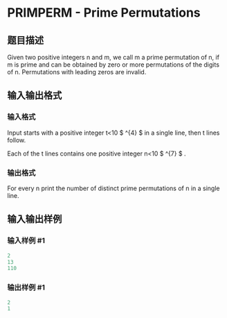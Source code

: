 # PRIMPERM - Prime Permutations

## 题目描述

Given two positive integers n and m, we call m a prime permutation of n, if m is prime and can be obtained by zero or more permutations of the digits of n. Permutations with leading zeros are invalid.

## 输入输出格式

### 输入格式

Input starts with a positive integer t<10 $ ^{4} $ in a single line, then t lines follow.

Each of the t lines contains one positive integer n<10 $ ^{7} $ .

### 输出格式

For every n print the number of distinct prime permutations of n in a single line.

## 输入输出样例

### 输入样例 #1

```cpp
2
13
110
```


### 输出样例 #1

```cpp
2
1
```


